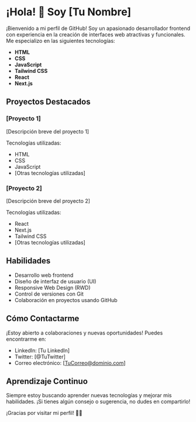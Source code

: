 # ¡Hola! 👋 Soy [Tu Nombre]

¡Bienvenido a mi perfil de GitHub! Soy un apasionado desarrollador frontend con experiencia en la creación de interfaces web atractivas y funcionales. Me especializo en las siguientes tecnologías:

- **HTML**
- **CSS**
- **JavaScript**
- **Tailwind CSS**
- **React**
- **Next.js**

## Proyectos Destacados

### [Proyecto 1]

[Descripción breve del proyecto 1]

Tecnologías utilizadas:
- HTML
- CSS
- JavaScript
- [Otras tecnologías utilizadas]

### [Proyecto 2]

[Descripción breve del proyecto 2]

Tecnologías utilizadas:
- React
- Next.js
- Tailwind CSS
- [Otras tecnologías utilizadas]

## Habilidades

- Desarrollo web frontend
- Diseño de interfaz de usuario (UI)
- Responsive Web Design (RWD)
- Control de versiones con Git
- Colaboración en proyectos usando GitHub

## Cómo Contactarme

¡Estoy abierto a colaboraciones y nuevas oportunidades! Puedes encontrarme en:

- LinkedIn: [Tu LinkedIn]
- Twitter: [@TuTwitter]
- Correo electrónico: [TuCorreo@dominio.com]

## Aprendizaje Continuo

Siempre estoy buscando aprender nuevas tecnologías y mejorar mis habilidades. ¡Si tienes algún consejo o sugerencia, no dudes en compartirlo!

¡Gracias por visitar mi perfil! 👨‍💻
